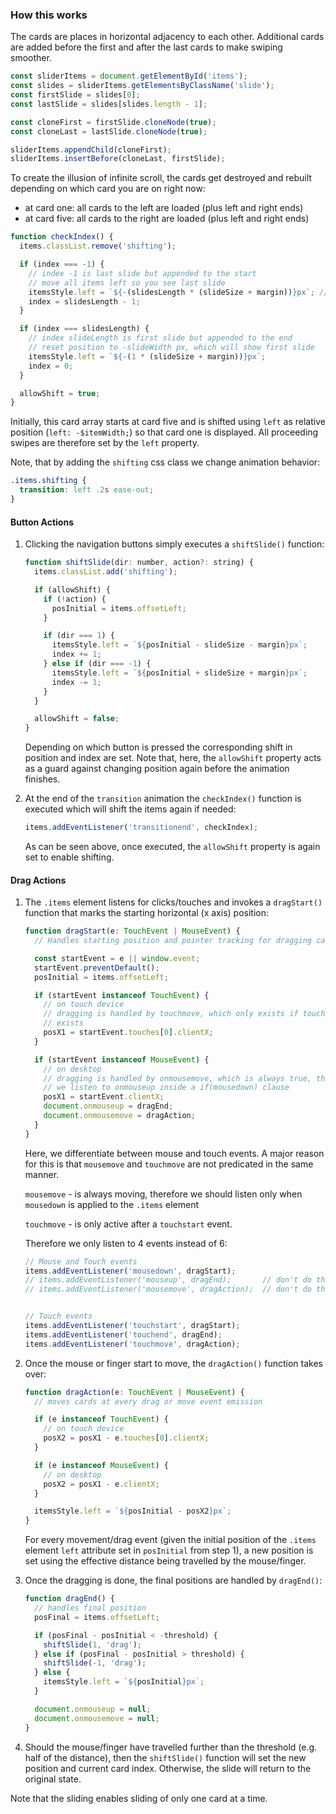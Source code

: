 ### How this works

The cards are places in horizontal adjacency to each other. Additional cards are
added before the first and after the last cards to make swiping smoother.

```js
const sliderItems = document.getElementById('items');
const slides = sliderItems.getElementsByClassName('slide');
const firstSlide = slides[0];
const lastSlide = slides[slides.length - 1];

const cloneFirst = firstSlide.cloneNode(true);
const cloneLast = lastSlide.cloneNode(true);

sliderItems.appendChild(cloneFirst);
sliderItems.insertBefore(cloneLast, firstSlide);
```

To create the illusion of infinite scroll, the cards get destroyed and rebuilt
depending on which card you are on right now:

- at card one: all cards to the left are loaded (plus left and right ends)
- at card five: all cards to the right are loaded (plus left and right ends)

```js
function checkIndex() {
  items.classList.remove('shifting');

  if (index === -1) {
    // index -1 is last slide but appended to the start
    // move all items left so you see last slide
    itemsStyle.left = `${-(slidesLength * (slideSize + margin))}px`; // - (5slides x 300px)
    index = slidesLength - 1;
  }

  if (index === slidesLength) {
    // index slideLength is first slide but appended to the end
    // reset position to -slideWidth px, which will show first slide
    itemsStyle.left = `${-(1 * (slideSize + margin))}px`;
    index = 0;
  }

  allowShift = true;
}
```

Initially, this card array starts at card five and is shifted using `left` as
relative position (`left: -$itemWidth;`) so that card one is displayed. All
proceeding swipes are therefore set by the `left` property.

Note, that by adding the `shifting` css class we change animation behavior:

```css
.items.shifting {
  transition: left .2s ease-out;
}
```

#### Button Actions

1. Clicking the navigation buttons simply executes a `shiftSlide()` function:

    ```js
    function shiftSlide(dir: number, action?: string) {
      items.classList.add('shifting');

      if (allowShift) {
        if (!action) {
          posInitial = items.offsetLeft;
        }

        if (dir === 1) {
          itemsStyle.left = `${posInitial - slideSize - margin}px`;
          index += 1;
        } else if (dir === -1) {
          itemsStyle.left = `${posInitial + slideSize + margin}px`;
          index -= 1;
        }
      }

      allowShift = false;
    }
    ```

    Depending on which button is pressed the corresponding shift in position and
    index are set. Note that, here, the `allowShift` property acts as a guard
    against changing position again before the animation finishes.

2. At the end of the `transition` animation the `checkIndex()` function is
executed which will shift the items again if needed:

    ```ts
    items.addEventListener('transitionend', checkIndex);
    ```

    As can be seen above, once executed, the `allowShift` property is again set
    to enable shifting.

#### Drag Actions

1. The `.items` element listens for clicks/touches and invokes a `dragStart()`
function that marks the starting horizontal (x axis) position:

    ```ts
    function dragStart(e: TouchEvent | MouseEvent) {
      // Handles starting position and pointer tracking for dragging cards.

      const startEvent = e || window.event;
      startEvent.preventDefault();
      posInitial = items.offsetLeft;

      if (startEvent instanceof TouchEvent) {
        // on touch device
        // dragging is handled by touchmove, which only exists if touchstart event
        // exists
        posX1 = startEvent.touches[0].clientX;
      }

      if (startEvent instanceof MouseEvent) {
        // on desktop
        // dragging is handled by onmousemove, which is always true, therefore
        // we listen to onmouseup inside a if(mousedown) clause
        posX1 = startEvent.clientX;
        document.onmouseup = dragEnd;
        document.onmousemove = dragAction;
      }
    }
    ```

    Here, we differentiate between mouse and touch events. A major reason for
    this is that `mousemove` and `touchmove` are not predicated in the same
    manner.

    `mousemove` - is always moving, therefore we should listen only when
    `mousedown` is applied to the `.items` element

    `touchmove` - is only active after a `touchstart` event.

    Therefore we only listen to 4 events instead of 6:

    ```ts
    // Mouse and Touch events
    items.addEventListener('mousedown', dragStart);
    // items.addEventListener('mouseup', dragEnd);       // don't do this
    // items.addEventListener('mousemove', dragAction);  // don't do this


    // Touch events
    items.addEventListener('touchstart', dragStart);
    items.addEventListener('touchend', dragEnd);
    items.addEventListener('touchmove', dragAction);
    ```

2. Once the mouse or finger start to move, the `dragAction()` function takes
over:

    ```ts
    function dragAction(e: TouchEvent | MouseEvent) {
      // moves cards at every drag or move event emission

      if (e instanceof TouchEvent) {
        // on touch device
        posX2 = posX1 - e.touches[0].clientX;
      }

      if (e instanceof MouseEvent) {
        // on desktop
        posX2 = posX1 - e.clientX;
      }

      itemsStyle.left = `${posInitial - posX2}px`;
    }
    ```

    For every movement/drag event (given the initial position of the `.items`
    element `left` attribute set in `posInitial` from step 1), a new position is
    set using the effective distance being travelled by the mouse/finger.

3. Once the dragging is done, the final positions are handled by `dragEnd()`:

    ```js
    function dragEnd() {
      // handles final position
      posFinal = items.offsetLeft;

      if (posFinal - posInitial < -threshold) {
        shiftSlide(1, 'drag');
      } else if (posFinal - posInitial > threshold) {
        shiftSlide(-1, 'drag');
      } else {
        itemsStyle.left = `${posInitial}px`;
      }

      document.onmouseup = null;
      document.onmousemove = null;
    }
    ```

4. Should the mouse/finger have travelled further than the threshold (e.g. half
of the distance), then the `shiftSlide()` function will set the new position
and current card index. Otherwise, the slide will return to the original
state.

Note that the sliding enables sliding of only one card at a time.